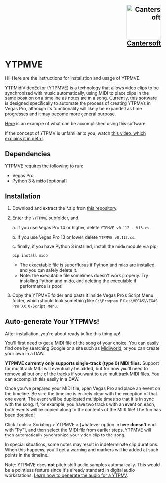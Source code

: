 <h2 align="right"><a href="https://www.youtube.com/c/Cantersoft"> <img height="110" src="https://yt3.ggpht.com/ytc/AAUvwngMs9rvEkOIVDYBmO_IpNmT6V0j1wEe1H8qwT1z=s176-c-k-c0x00ffffff-no-rj" alt="Cantersoft"> <br> Cantersoft</a></h2>


# YTPMVE

Hi! Here are the instructions for installation and usage of YTPMVE. 

YTPMidiVideoEditor (YTPMVE) is a technology that allows video clips to be synchronized with music automatically, using MIDI to place clips in the same position 
on a timeline as notes are in a song. Currently, this software is designed specifically to automate the process of creating YTPMVs in Vegas Pro,
although its functionality will likely be expanded as time progresses and it may become more general purpose.

[Here](https://youtu.be/gGs7wNIjXos) is an example of what can be accomplished using this software.

If the concept of YTPMV is unfamiliar to you, watch [this video, which explains it in detail](https://www.youtube.com/watch?v=B7UvyuOkg2E).


## Dependencies

YTPMVE requires the following to run:

* Vegas Pro
* Python 3 & mido [optional]

## Installation

1. Download and extract the *.zip from [this repository](https://github.com/Cantersoft/YTPMVE).
2. Enter the `\YTPMVE` subfolder, and

	a. if you use Vegas Pro 14 or higher, delete `YTPMVE v0.112 - V13.cs`.
	
	b. if you use Vegas Pro 13 or lower, delete `YTPMVE v0.112.cs`.
	
	c. finally, if you have Python 3 installed, install the mido module via pip;
	  ```
    pip install mido
	  ```
  	* The executable file is superfluous if Python and mido are installed, and you can safely delete it.
	* Note: the executable file sometimes doesn't work properly. Try installing Python and mido, and deleting the executable if performance is poor.
3. Copy the YTPMVE folder and paste it inside Vegas Pro's Script Menu folder, which should look something like `C:\Program Files\VEGAS\VEGAS Pro XX.0\Script Menu`.

## Auto-generate Your YTPMVs!

After installation, you're about ready to fire this thing up! 

You'll first need to get a MIDI file of the song of your choice. You can easily find one by searching Google or a site such as [Midiworld](https://www.midiworld.com/),
or you can create your own in a DAW.

**YTPMVE currently only supports single-track (type 0) MIDI files.** Support for multitrack MIDI will eventually be added, but for now you'll need to remove all but 
one of the tracks if you want to use multitrack MIDI files. You can accomplish this easily in a DAW.

Once you've prepared your MIDI file, open Vegas Pro and place an event on the timeline. Be sure the timeline is entirely clear with the exception of that one event. 
The event will be duplicated multiple times so that it is in sync with the song. If, for example, you have two tracks with an event on each, both events will be copied
along to the contents of the MIDI file! The fun has been doubled!

Click Tools > Scripting > YTPMVE > [whatever option in here **doesn't** end with "Py"], and then select the MIDI file from earlier steps. YTPMVE will then automatically 
synchronize your video clip to the song.

In special situations, some notes may result in indeterminate clip durations. When this happens, you'll get a warning and markers will be added at such points in the
timeline. 

Note: YTPMVE does **not** pitch shift audio samples automatically. This would be a pointless feature since it's already standard in digital audio workstations.
[Learn how to generate the audio for a YTPMV](https://youtu.be/RP8MKrwXYKI).
